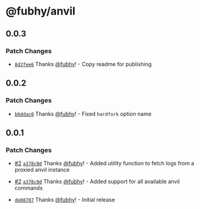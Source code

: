 # @fubhy/anvil

## 0.0.3

### Patch Changes

- [`8d2fee6`](https://github.com/wagmi-dev/anviljs/commit/8d2fee66d483706e3a5775294e9121c56bd977f8) Thanks [@fubhy](https://github.com/fubhy)! - Copy readme for publishing

## 0.0.2

### Patch Changes

- [`b6ddac0`](https://github.com/wagmi-dev/anviljs/commit/b6ddac0aed0762105060684f4aadc5e3796e33ca) Thanks [@fubhy](https://github.com/fubhy)! - Fixed `hardfork` option name

## 0.0.1

### Patch Changes

- [#2](https://github.com/wagmi-dev/anviljs/pull/2) [`a378c0d`](https://github.com/wagmi-dev/anviljs/commit/a378c0d95e5bbf61b437bf5796ed951edcca4982) Thanks [@fubhy](https://github.com/fubhy)! - Added utility function to fetch logs from a proxied anvil instance

- [#2](https://github.com/wagmi-dev/anviljs/pull/2) [`a378c0d`](https://github.com/wagmi-dev/anviljs/commit/a378c0d95e5bbf61b437bf5796ed951edcca4982) Thanks [@fubhy](https://github.com/fubhy)! - Added support for all available anvil commands

- [`de08707`](https://github.com/wagmi-dev/anviljs/commit/de08707ca42d32131450d7d58dd8c200843161c0) Thanks [@fubhy](https://github.com/fubhy)! - Initial release
